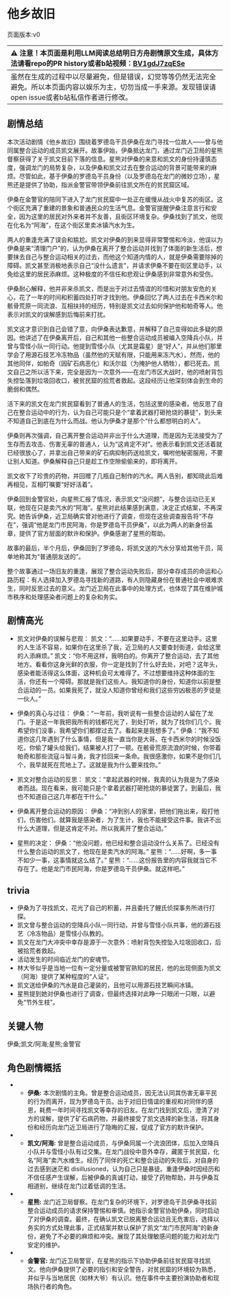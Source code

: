 # 他乡故旧
页面版本:v0
 

| :warning: 注意！本页面是利用LLM阅读总结明日方舟剧情原文生成，具体方法请看repo的PR history或者b站视频：[BV1gdJ7zqESe](https://www.bilibili.com/video/BV1gdJ7zqESe/)         |
|:----------------------------|
| 虽然在生成的过程中以尽量避免，但是错误，幻觉等等仍然无法完全避免。所以本页面内容以娱乐为主，切勿当成一手来源。发现错误请open issue或者b站私信作者进行修改。|



## 剧情总结
本次活动剧情《他乡故旧》围绕着罗德岛干员伊桑在龙门寻找一位故人——曾与他同属整合运动的成员凯文展开。故事伊始，伊桑抵达龙门，通过龙门近卫局的星熊督察获得了关于凯文目前下落的信息。星熊对伊桑的来意和凯文的身份持谨慎态度，强调龙门的局势复杂，以及伊桑和凯文过去在整合运动的背景可能带来的麻烦。尽管如此，基于伊桑的罗德岛干员身份（以及罗德岛在龙门的微妙立场），星熊还是提供了协助，指派金警官带领伊桑前往凯文所在的贫民窟区域。

伊桑在金警官的陪同下进入了龙门贫民窟中一处正在缓慢从战火中复苏的街区。这个街区充满了重建的景象和普通民众的生活气息。金警官提醒伊桑注意言行和安全，因为这里的居民对外来者并不友善，且街区环境复杂。伊桑找到了凯文，他现在化名为“阿海”，在这个街区里卖冰镇汽水为生。

两人的重逢充满了误会和尴尬。凯文对伊桑的到来显得非常警惕和冷淡，他误以为伊桑是来“清理门户”的，认为伊桑在离开了整合运动并找到了体面的新生活后，想要抹去自己与整合运动相关的过去，而他这个知道内情的人，就是伊桑需要除掉的障碍。凯文甚至消极地表示自己“没什么遗言”，并请求伊桑不要在街区里动手，以免给这里的居民添麻烦。这种极度的不信任和悲观让伊桑感到非常意外和受伤。

伊桑耐心解释，他并非来杀凯文，而是出于对过去情谊的珍惜和对朋友安危的关心，花了一年的时间和积蓄四处打听才找到他。伊桑回忆了两人过去在卡西米尔和骸骨荒原一同流浪、互相扶持的经历，特别是凯文过去如何保护他和帕奇等人。他表示对凯文的误解感到后悔前来打扰。

凯文这才意识到自己会错了意，向伊桑表达歉意，并解释了自己变得如此多疑的原因。他讲述了在伊桑离开后，自己和其他一些整合运动成员被编入空降兵小队，并曾与雪怪小队一同行动。他提到雪怪小队（尤其是霜星）是“好人”，并从他们那里学会了用源石技艺冷冻物品（虽然他的天赋有限，只能用来冻汽水）。然而，他的其他同伴，如帕奇（因矿石病恶化）和沃尔兹（为掩护他人牺牲），都已死去。凯文自己之所以活下来，完全是因为一次意外——在龙门市区大战时，他的喷射背包失控坠落到垃圾回收口，被贫民窟的拾荒者救起。这段经历让他深刻体会到生命的脆弱和偶然。

活下来的凯文在龙门贫民窟看到了普通人的生活，包括这里的感染者。他反思了自己在整合运动中的行为，认为自己可能只是个“拿着武器打砸抢烧的暴徒”，到头来不知道自己到底在为什么而战。他认为伊桑才是那个“什么都想明白的人”。

伊桑则再次强调，自己离开整合运动并非出于什么大道理，而是因为无法接受为了生存而去攻击、伤害无辜的普通人，认为“这肯定不对”。他表示看到凯文还活着就已经很放心了，并拿出自己带来的矿石病抑制药送给凯文，嘱咐他秘密服用，不要让别人知道。伊桑解释自己只是趁工作空隙偷偷来的，即将离开。

凯文收下了珍贵的药物，并回赠了几瓶自己制作的汽水。两人告别，都知晓此后难再相见，互相叮嘱要“好好活着”。

伊桑回到金警官处，向星熊汇报了情况，表示凯文“没问题”，与整合运动已无关联，他现在只是卖汽水的“阿海”。星熊对此结果感到满意，决定正式结案，不再深究。她告诉伊桑，近卫局确实曾对他进行了调查，但现在这些调查报告将“不存在”，强调“他是龙门市民阿海，你是罗德岛干员伊桑”，以此为两人的新身份盖章，提供了官方层面的默许和保护。伊桑感谢了星熊的帮助。

故事的最后，半个月后，伊桑回到了罗德岛，将凯文送的汽水分享给其他干员，简单地称其为“普通朋友送的”。

整个故事通过一场旧友的重逢，展现了整合运动失败后，部分幸存成员的命运和心路历程：有人选择加入罗德岛寻找新的道路，有人则隐藏身份在普通社会中艰难求生，同时反思过去的意义。龙门近卫局在此事中的处理方式，也体现了其在维护城市秩序和处理感染者问题上的复杂和务实。
## 剧情高光
*   凯文对伊桑的误解与悲观：
    凯文：“......如果要动手，不要在这里动手。这里的人生活不容易，如果你在这里杀了我，近卫局的人又要查封街道，会给这里的人添麻烦。”
    凯文：“你不用这样，我明白的。你离开了整合运动，去了其他地方。看看你这身光鲜的衣服，你一定是找到了什么好去处，对吧？这年头，感染者能活得这么体面，这种机会可太难得了。不过想要维持这种体面的生活，你还有一个障碍。那就是我们这些人。我知道你的身份，知道你以前是整合运动的一员。如果我死了，就没人知道你曾经和我们这些穷凶极恶的歹徒是一伙人。”

*   伊桑的真心与过往：
    伊桑：“一年前，我听说有一些整合运动的人留在了龙门。于是这一年我把我所有的钱都花光了，到处打听，就为了找你们几个。我希望你们没事，我希望你们都撑过去了。看起来是我想多了。”
    伊桑：“我不知道你这几年遇到了什么事情，但是我一直当你是大哥。在卡西米尔的时候没饭吃，你偷了罐头给我们，结果被人打了一顿。在骸骨荒原流浪的时候，你带着帕奇和那些流寇斗智斗勇，我才捡回来一条命。我很感激你，如果不是你们几个，我早就死在荒地上了。这就是我为什么要来找你。”

*   凯文对整合运动的反思：
    凯文：“拿起武器的时候，我真的认为我是为了感染者而战。现在看来，我可能只是个拿着武器打砸抢烧的暴徒罢了。到最后，我也不知道自己这几年都在干什么。”

*   伊桑离开整合运动的原因：
    伊桑：“冲到别人的家里，把他们拖出来，殴打他们，伤害他们。就算我是感染者，为了生计，我也不能接受这件事。我讲不出什么大道理，但是这肯定不对。所以我离开了整合运动。”

*   星熊的决定：
    伊桑：“他没问题，他已经和整合运动没什么关系了。已经没有什么整合运动的凯文了，他现在是卖汽水的阿海。”
    星熊：“......好啊，多一事不如少一事，这事情就这么结了。”
    星熊：“......这份报告里的内容我就当它不存在了。他是龙门市民阿海，你是罗德岛干员伊桑。就这样吧。”
## trivia
*   伊桑为了寻找凯文，花光了自己的积蓄，并且委托了鲤氏侦探事务所进行打探。
*   凯文曾与整合运动的空降兵小队一同行动，并曾与雪怪小队共事，他的源石技艺（冷冻物品）是雪怪小队教的。
*   凯文在龙门大冲突中幸存是源于一次意外：喷射背包失控坠入垃圾回收口，后被拾荒者救起。
*   活动发生的时间临近龙门的安魂节。
*   林大爷似乎是当地一位有一定分量或被警官熟知的居民，他的出现侧面为凯文（阿海）提供了某种程度的“人证”。
*   凯文送给伊桑的汽水是自己灌装的，且他可以用源石技艺瞬间冰镇。
*   星熊提到她对伊桑也进行了调查，但最终选择对此睁一只眼闭一只眼，以避免“节外生枝”。
## 关键人物
伊桑;凯文/阿海;星熊;金警官
## 角色剧情概括
-   *   **伊桑:** 本次剧情的主角。曾是整合运动成员，因无法认同其伤害无辜平民的行为而离开，现为罗德岛干员。出于对旧日情谊的重视和对同伴的感恩，耗费一年时间寻找凯文等幸存的旧友。在龙门找到凯文后，澄清了对方的误解，提供了矿石病药物，并最终接受了凯文选择的新生活，将其身份和经历向龙门近卫局进行了隐晦的汇报，促成了官方的默许保护。
-   *   **凯文/阿海:** 曾是整合运动成员，与伊桑同属一个流浪团体，后加入空降兵小队并与雪怪小队有过交集。在龙门战役中意外幸存，藏匿于贫民窟，化名“阿海”卖汽水维生。经历了同伴的死亡和整合运动的失败后，对自身的过去感到迷茫和 disillusioned，认为自己只是暴徒。重逢伊桑时因经历和不信任感产生误解，后被伊桑的真诚打动，接受了药物帮助，并与伊桑互相道别，继续在龙门过着低调的生活。
-   *   **星熊:** 龙门近卫局督察。在龙门复杂的环境下，对罗德岛干员伊桑寻找前整合运动成员的请求保持警惕和审慎。她指示金警官协助伊桑，同时启动了对伊桑的调查。最终，在确认凯文已脱离整合运动且无危害后，选择以务实的方式处理此事，正式结案并默认保护了凯文“龙门市民阿海”的新身份，避免了不必要的麻烦和冲突。展现了其处理敏感问题的能力和对龙门安定的维护。
-   *   **金警官:** 龙门近卫局警官，在星熊的指示下协助伊桑前往贫民窟寻找凯文。他向伊桑提供了必要的指引和安全警告，对贫民窟的环境较为熟悉，并似乎与当地居民（如林大爷）有认识。他在事件中主要扮演协助者和现场执行者的角色。